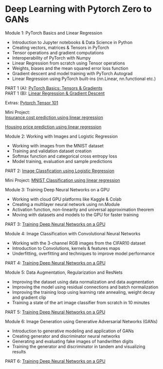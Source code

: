 
# Deep Learning with Pytorch Zero to GANs

Module 1: PyTorch Basics and Linear Regression
* Introduction to Jupyter notebooks & Data Science in Python
* Creating vectors, matrices & Tensors in PyTorch
* Tensor operations and gradient computations
* Interoperability of PyTorch with Numpy
* Linear Regression from scratch using Tensor operations
* Weights, biases and the mean squared error loss function
* Gradient descent and model training with PyTorch Autograd
* Linear Regression using PyTorch built-ins (nn.Linear, nn.functional etc.)

PART 1 (A): [PyTorch Basics: Tensors & Gradients](https://github.com/birajparikh16/Deep-Learning-with-Pytorch-Zero-to-GANs/blob/master/Notebooks/01-pytorch-basics.ipynb) \
PART 1 (B): [Linear Regression & Gradient Descent](https://github.com/birajparikh16/Deep-Learning-with-Pytorch-Zero-to-GANs/blob/master/Notebooks/02-linear-regression.ipynb)
 
Extras: [Pytorch Tensor 101](https://github.com/birajparikh16/Deep-Learning-with-Pytorch-Zero-to-GANs/blob/master/Excercise/01-tensor-operations.ipynb)

Mini Project: \
[Insurance cost prediction using linear regression](https://github.com/birajparikh16/Deep-Learning-with-Pytorch-Zero-to-GANs/blob/master/Excercise/02-insurance-linear-regression.ipynb)

[Housing price prediction using linear regression](https://github.com/birajparikh16/Deep-Learning-with-Pytorch-Zero-to-GANs/blob/master/Mini%20Projects/housing-price-prediction-linear-regression/house-price-prediction-linear-regression.ipynb)

Module 2: Working with Images and Logistic Regression
* Working with images from the MNIST dataset
* Training and validation dataset creation
* Softmax function and categorical cross entropy loss
* Model training, evaluation and sample predictions

PART 2: [Image Classfication using Logistic Regression](https://github.com/birajparikh16/Deep-Learning-with-Pytorch-Zero-to-GANs/blob/master/Notebooks/03-logistic-regression.ipynb)

Mini Project:
[MNIST Classification using linear regression](https://github.com/birajparikh16/Deep-Learning-with-Pytorch-Zero-to-GANs/tree/master/Mini%20Projects/mnist-logistic-regression)

Module 3: Training Deep Neural Networks on a GPU
* Working with cloud GPU platforms like Kaggle & Colab
* Creating a multilayer neural network using nn.Module
* Activation function, non-linearity and universal approximation theorem
* Moving with datasets and models to the GPU for faster training

PART 3: [Training Deep Neural Networks on a GPU](https://github.com/birajparikh16/Deep-Learning-with-Pytorch-Zero-to-GANs/blob/master/Notebooks/04-feedforward-neural-networks.ipynb)

Module 4: Image Classification with Convolutional Neural Networks
* Working with the 3-channel RGB images from the CIFAR10 dataset
* Introduction to Convolutions, kernels & features maps
* Underfitting, overfitting and techniques to improve model performance

PART 4: [Training Deep Neural Networks on a GPU](https://github.com/birajparikh16/Deep-Learning-with-Pytorch-Zero-to-GANs/blob/master/Notebooks/05a-cifar10-cnn.ipynb)

Module 5: Data Augmentation, Regularization and ResNets
* Improving the dataset using data normalization and data augmentation
* Improving the model using residual connections and batch normalization
* Improving the training loop using learning rate annealing, weight decay and gradient clip
* Training a state of the art image classifier from scratch in 10 minutes

PART 5: [Training Deep Neural Networks on a GPU](https://github.com/birajparikh16/Deep-Learning-with-Pytorch-Zero-to-GANs/blob/master/Notebooks/05b-cifar10-resnet.ipynb)

Module 6: Image Generation using Generative Adversarial Networks (GANs)
* Introduction to generative modeling and application of GANs
* Creating generator and discriminator neural networks
* Generating and evaluating fake images of handwritten digits
* Training the generator and discriminator in tandem and visualizing results

PART 6: [Training Deep Neural Networks on a GPU](https://github.com/birajparikh16/Deep-Learning-with-Pytorch-Zero-to-GANs/blob/master/Notebooks/06b-anime-dcgan.ipynb)

